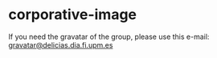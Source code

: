 # corporative-image
If you need the gravatar of the group, please use this e-mail: gravatar@delicias.dia.fi.upm.es
